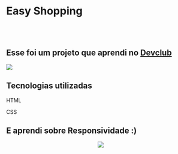 <h1>Easy Shopping</h1>
<br>
<br>
<h2>Esse foi um projeto que aprendi no <a href="http://rodolfomori.com.br/devclub">Devclub</a></h2>
<img src="https://github.com/Alucard10000/easy-shopping/blob/main/img/fullscreen.PNG?raw=true"/>
<h2>Tecnologias utilizadas</h2>

<p>HTML</p>
<p>CSS</p>
<h2> E aprendi sobre Responsividade :) </h2>
<div align="center">
  <img src="https://github.com/Alucard10000/easy-shopping/blob/main/img/responsivo.PNG?raw=true"
</div>

